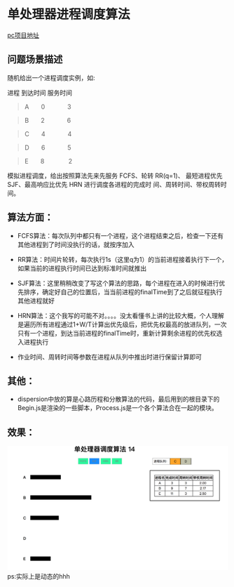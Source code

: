 # 单处理器进程调度算法

[pc项目地址](https://Jackson-p.github.io/Single-Process-Handling)

## 问题场景描述

随机给出一个进程调度实例，如:

进程 到达时间 服务时间

>A&nbsp;&nbsp;&nbsp;&nbsp;&nbsp;&nbsp;&nbsp;0&nbsp;&nbsp;&nbsp;&nbsp;&nbsp;&nbsp;&nbsp;&nbsp;&nbsp;&nbsp;&nbsp;&nbsp;&nbsp;3

>B&nbsp;&nbsp;&nbsp;&nbsp;&nbsp;&nbsp;&nbsp;2&nbsp;&nbsp;&nbsp;&nbsp;&nbsp;&nbsp;&nbsp;&nbsp;&nbsp;&nbsp;&nbsp;&nbsp;&nbsp;6

>C&nbsp;&nbsp;&nbsp;&nbsp;&nbsp;&nbsp;&nbsp;4&nbsp;&nbsp;&nbsp;&nbsp;&nbsp;&nbsp;&nbsp;&nbsp;&nbsp;&nbsp;&nbsp;&nbsp;&nbsp;4     

>D&nbsp;&nbsp;&nbsp;&nbsp;&nbsp;&nbsp;&nbsp;6&nbsp;&nbsp;&nbsp;&nbsp;&nbsp;&nbsp;&nbsp;&nbsp;&nbsp;&nbsp;&nbsp;&nbsp;&nbsp;5

>E&nbsp;&nbsp;&nbsp;&nbsp;&nbsp;&nbsp;&nbsp;8&nbsp;&nbsp;&nbsp;&nbsp;&nbsp;&nbsp;&nbsp;&nbsp;&nbsp;&nbsp;&nbsp;&nbsp;&nbsp;&nbsp;2

模拟进程调度，给出按照算法先来先服务 FCFS、轮转 RR(q=1)、 最短进程优先 SJF、最高响应比优先 HRN 进行调度各进程的完成时 间、周转时间、带权周转时间。

## 算法方面：

* FCFS算法：每次队列中都只有一个进程，这个进程结束之后，检查一下还有其他进程到了时间没执行的话，就按序加入

* RR算法：时间片轮转，每次执行1s（这里q为1）的当前进程接着执行下一个，如果当前的进程执行时间已达到标准时间就推出

* SJF算法：这里稍稍改变了写这个算法的思路，每个进程在进入的时候进行优先排序，确定好自己的位置后，当当前进程的finalTime到了之后就征程执行其他进程就好

* HRN算法：这个我写的可能不对。。。。没太看懂书上讲的比较大概，个人理解是遍历所有进程通过1+W/T计算出优先级后，把优先权最高的放进队列，一次只有一个进程，到达当前进程的finalTime时，重新计算剩余进程的优先权选入进程执行

* 作业时间、周转时间等参数在进程从队列中推出时进行保留计算即可

## 其他：

* dispersion中放的算是心路历程和分散算法的代码，最后用到的根目录下的Begin.js是渲染的一些脚本，Process.js是一个各个算法合在一起的模块。

## 效果：

![截图](./sth.png)
ps:实际上是动态的hhh
